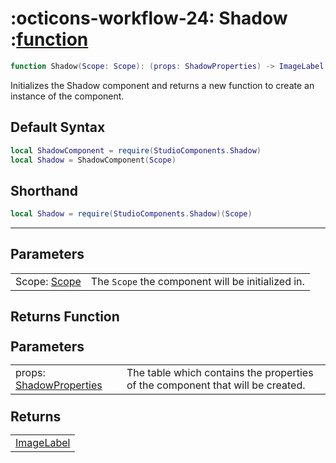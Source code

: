 <h1 class="api-header" markdown>
    <span class="api-icon" markdown>:octicons-workflow-24:</span>
    <span class="api-title">Shadow</span>
    <span class="api-type">:</span><a href="https://create.roblox.com/docs/luau/functions" class="api-type">function</a>
</h1>

```lua
function Shadow(Scope: Scope): (props: ShadowProperties) -> ImageLabel
```
Initializes the Shadow component and returns a new function to create an instance of the component.

## Default Syntax

```lua
local ShadowComponent = require(StudioComponents.Shadow)
local Shadow = ShadowComponent(Scope)
```

## Shorthand

```lua
local Shadow = require(StudioComponents.Shadow)(Scope)
```

-----

## Parameters
<span markdown>
    <div class="md-typeset__table">
        <table>
            <tbody>
                <tr>
                    <td class="api-param-highlight">Scope: <a href="">Scope</a></td>
                    <td>The <code>Scope</code> the component will be initialized in.</td>
                </tr>
            </tbody>
        </table>
    </div>
</span>

## Returns Function
<span markdown>
    <div class="md-typeset__table" id="api-returns-function-table">
        <h2 style="margin: 1.1em 0 .64em">Parameters</h2>
        <table>
            <tbody>
                <tr>
                    <td class="api-param-highlight">props: <a href="../../types/Shadow">ShadowProperties</a></td>
                    <td>The table which contains the properties of the component that will be created.</td>
                </tr>
            </tbody>
        </table>
        <h2 style="margin: 1.1em 0 .64em">Returns</h2>
        <table>
            <tbody>
                <tr>
                    <td class="api-return-box"><a href="https://create.roblox.com/docs/reference/engine/classes/ImageLabel">ImageLabel</a></td>
                </tr>
            </tbody>
        </table>
    </div>
</div>